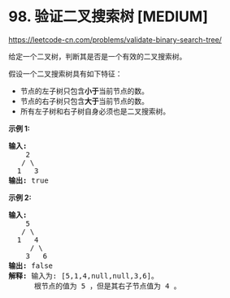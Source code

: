 # 98. 验证二叉搜索树 [MEDIUM]

<https://leetcode-cn.com/problems/validate-binary-search-tree/>

给定一个二叉树，判断其是否是一个有效的二叉搜索树。

假设一个二叉搜索树具有如下特征：

* 节点的左子树只包含**小于**当前节点的数。
* 节点的右子树只包含**大于**当前节点的数。
* 所有左子树和右子树自身必须也是二叉搜索树。

**示例 1:**

<pre><strong>输入:</strong>
    2
   / \
  1   3
<strong>输出:</strong> true
</pre>

**示例 2:**

<pre><strong>输入:</strong>
    5
   / \
  1   4
     / \
    3   6
<strong>输出:</strong> false
<strong>解释:</strong> 输入为: [5,1,4,null,null,3,6]。
      根节点的值为 5 ，但是其右子节点值为 4 。
</pre>
